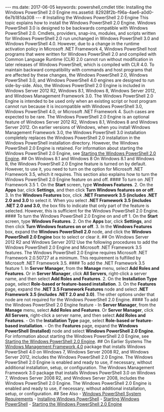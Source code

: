--- ms.date:  2017-06-05 keywords:  powershell,cmdlet title:  Installing the Windows PowerShell 2.0 Engine ms.assetid:  82928f2b-f96a-4ae6-a0d0-6e7b181da308 ---  # Installing the Windows PowerShell 2.0 Engine This topic explains how to install the Windows PowerShell 2.0 Engine.  Windows PowerShell 3.0 is designed to be backwards compatible with Windows PowerShell 2.0. Cmdlets, providers, snap-ins, modules, and scripts written for Windows PowerShell 2.0 run unchanged in Windows PowerShell 3.0 and Windows PowerShell 4.0. However, due to a change in the runtime activation policy in Microsoft .NET Framework 4, Windows PowerShell host programs that were written for Windows PowerShell 2.0 and compiled with Common Language Runtime (CLR) 2.0 cannot run without modification in later releases of Windows PowerShell, which is compiled with CLR 4.0.  To maintain backward compatibility with commands and host programs that are affected by these changes, the Windows PowerShell 2.0, Windows PowerShell 3.0, and Windows PowerShell 4.0 engines are designed to run side-by-side. Also, the Windows PowerShell 2.0 Engine is included in Windows Server 2012 R2, Windows 8.1, Windows 8, Windows Server 2012, and Windows Management Framework 3.0. The Windows PowerShell 2.0 Engine is intended to be used only when an existing script or host program cannot run because it is incompatible with Windows PowerShell 3.0, Windows PowerShell 4.0, or Microsoft .NET Framework 4. Such cases are expected to be rare.  The Windows PowerShell 2.0 Engine is an optional feature of Windows Server 2012 R2, Windows 8.1, Windows 8 and Windows Server 2012. On earlier versions of Windows, when you install Windows Management Framework 3.0, the Windows PowerShell 3.0 installation completely replaces the Windows PowerShell 2.0 installation in the Windows PowerShell installation directory. However, the Windows PowerShell 2.0 Engine is retained.  For information about starting the Windows PowerShell 2.0 Engine, see [Starting the Windows PowerShell 2.0 Engine](Starting-the-Windows-PowerShell-2.0-Engine.md).  ## On Windows 8.1 and Windows 8 On Windows 8.1 and Windows 8, the Windows PowerShell 2.0 Engine feature is turned on by default. However, to use it, you need to turn on the option for Microsoft .NET Framework 3.5, which it requires. This section also explains how to turn the Windows PowerShell 2.0 Engine feature on and off.  #### To turn on .NET Framework 3.5  1.  On the **Start** screen, type **Windows Features**.  2.  On the **Apps** bar, click **Settings**, and then click **Turn Windows features on or off**.  3.  In the **Windows Features** box, click **.NET Framework 3.5 (includes .NET 2.0 and 3.0** to select it.      When you select **.NET Framework 3.5 (includes .NET 2.0 and 3.0**, the box fills to indicate that only part of the feature is selected. However, this is sufficient for the Windows PowerShell 2.0 Engine.  #### To turn the Windows PowerShell 2.0 Engine on and off  1.  On the **Start** screen, type **Windows Features**.  2.  On the **Apps** bar, click **Settings**, and then click **Turn Windows features on or off**.  3.  In the **Windows Features** box, expand the **Windows PowerShell 2.0** node, and click the **Windows PowerShell 2.0 Engine** box to select or clear it.  ## On Windows Server 2012 R2 and Windows Server 2012 Use the following procedures to add the Windows PowerShell 2.0 Engine and Microsoft .NET Framework 3.5 features. The Windows PowerShell 2.0 Engine requires Microsoft .NET Framework 2.0.50727 at a minimum. This requirement is fulfilled by Microsoft .NET Framework 3.5.  #### To add the .NET Framework 3.5 feature  1.  In **Server Manager**, from the **Manage** menu, select **Add Roles and Features**.      Or in **Server Manager**, click **All Servers**, right-click a server name, and then select **Add Roles and Features**.  2.  On the **Installation Type** page, select **Role-based or feature-based installation**.  3.  On the **Features** page, expand the **.NET 3.5 Framework Features** node and select **.NET Framework 3.5 (includes .NET 2.0 and 3.0)**.      The other options under that node are not required for the Windows PowerShell 2.0 Engine.  #### To add the Windows PowerShell 2.0 Engine feature  -   In **Server Manager**, from the **Manage** menu, select **Add Roles and Features**.      Or **Server Manager**, click **All Servers**, right-click a server name, and then select **Add Roles and Features**.  -   On the **Installation Type** page, select **Role-based or feature-based installation**.  -   On the **Features** page, expand the **Windows PowerShell (Installed)** node and select **Windows PowerShell 2.0 Engine**.  For information about starting the Windows PowerShell 2.0 Engine, see [Starting the Windows PowerShell 2.0 Engine](Starting-the-Windows-PowerShell-2.0-Engine.md).  ## On Earlier Systems The [Windows Management Framework 4.0](http://go.microsoft.com/fwlink/?LinkID=293881) package that installs Windows PowerShell 4.0 on Windows 7, Windows Server 2008 R2, and Windows Server 2012, includes the Windows PowerShell 2.0 Engine. The Windows PowerShell 2.0 Engine is enabled and ready to use, if necessary, without additional installation, setup, or configuration.  The Windows Management Framework 3.0 package that installs Windows PowerShell 3.0 on Windows 7, Windows Server 2008 R2, and Windows Server 2008, includes the Windows PowerShell 2.0 Engine. The Windows PowerShell 2.0 Engine is enabled and ready to use, if necessary, without additional installation, setup, or configuration.  ## See Also - [Windows PowerShell System Requirements](Windows-PowerShell-System-Requirements.md) - [Installing Windows PowerShell](Installing-Windows-PowerShell.md) - [Starting Windows PowerShell](https://technet.microsoft.com/en-us/library/8ec8c2d7-8e7c-4722-a3d2-498fe5739a8e) - [Starting the Windows PowerShell 2.0 Engine](Starting-the-Windows-PowerShell-2.0-Engine.md) 
